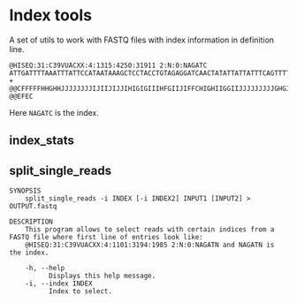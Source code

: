 # Index tools

A set of utils to work with FASTQ files with index information in definition line.

```
@HISEQ:31:C39VUACXX:4:1315:4250:31911 2:N:0:NAGATC
ATTGATTTTAAATTTATTCCATAATAAAGCTCCTACCTGTAGAGGATCAACTATATTATTATTTCAGTTTTAATCAGAGAATTGTGTAAATAGTGCCTGG
+
@@CFFFFFHHGHHJJJJJJJJIJIIJIJJIHIGIGIIIHFGIIJIFFCHIGHIIGGIIJJJJJJJJJGHGIJJHGIIIJGJJJIECHFEECHF?@@EFEC
```

Here `NAGATC` is the index.

## index_stats

## split_single_reads
```
SYNOPSIS
    split_single_reads -i INDEX [-i INDEX2] INPUT1 [INPUT2] > OUTPUT.fastq

DESCRIPTION
    This program allows to select reads with certain indices from a FASTQ file where first line of entries look like:
    @HISEQ:31:C39VUACXX:4:1101:3194:1985 2:N:0:NAGATN and NAGATN is the index.

    -h, --help
          Displays this help message.
    -i, --index INDEX
          Index to select.
```
